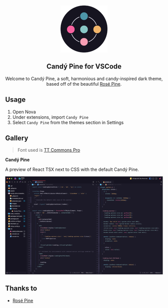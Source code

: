 <p align="center">
	<img src="./assets/candy-pine--icon--rounded.webp" width="150" />
	<h2 align="center">Candý Pine for VSCode</h2>
</p>

<p align="center">Welcome to Candý Pine, a soft, harmonious and candy-inspired dark theme, based off of the beautiful <a href="https://github.com/rose-pine/rose-pine-theme">Rosé Pine</a>.</p>

## Usage

1. Open Nova
2. Under extensions, import `Candy Pine`
3. Select `Candy Pine` from the themes section in Settings

## Gallery

> Font used is [TT Commons Pro](https://typetype.org/fonts/tt-commons-pro/)

**Candý Pine**

A preview of React TSX next to CSS with the default Candý Pine.

![Nova with Candý Pine](./assets/preview.jpg)

## Thanks to

- [Rosé Pine](https://github.com/rose-pine/rose-pine-theme)

